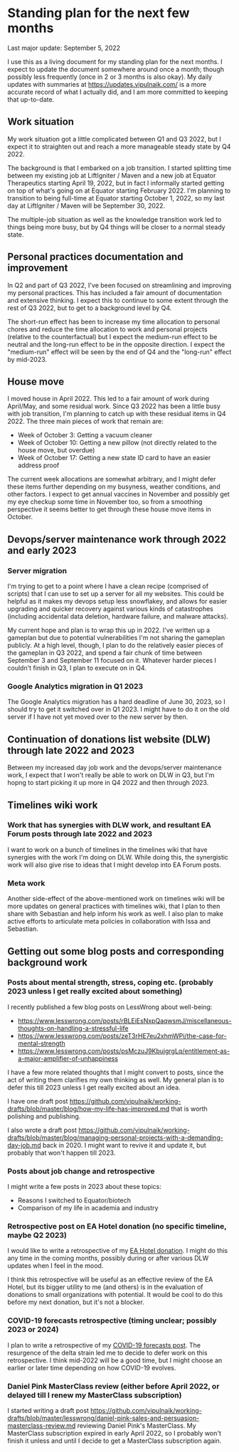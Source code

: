 # Standing plan for the next few months

Last major update: September 5, 2022

I use this as a living document for my standing plan for the next
months. I expect to update the document somewhere around once a month;
though possibly less frequently (once in 2 or 3 months is also
okay). My daily updates with summaries at
https://updates.vipulnaik.com/ is a more accurate record of what I
actually did, and I am more committed to keeping that up-to-date.

## Work situation

My work situation got a little complicated between Q1 and Q3 2022, but
I expect it to straighten out and reach a more manageable steady state
by Q4 2022.

The background is that I embarked on a job transition. I started
splitting time between my existing job at LiftIgniter / Maven and a
new job at Equator Therapeutics starting April 19, 2022, but in fact I
informally started getting on top of what's going on at Equator
starting February 2022. I'm planning to transition to being full-time
at Equator starting October 1, 2022, so my last day at LiftIgniter /
Maven will be September 30, 2022.

The multiple-job situation as well as the knowledge transition work
led to things being more busy, but by Q4 things will be closer to a
normal steady state.

## Personal practices documentation and improvement

In Q2 and part of Q3 2022, I've been focused on streamlining and
improving my personal practices. This has included a fair amount of
documentation and extensive thinking. I expect this to continue to
some extent through the rest of Q3 2022, but to get to a background
level by Q4.

The short-run effect has been to increase my time allocation to
personal chores and reduce the time allocation to work and personal
projects (relative to the counterfactual) but I expect the medium-run
effect to be neutral and the long-run effect to be in the opposite
direction. I expect the "medium-run" effect will be seen by the end of
Q4 and the "long-run" effect by mid-2023.

## House move

I moved house in April 2022. This led to a fair amount of work during
April/May, and some residual work. Since Q3 2022 has been a little
busy with job transition, I'm planning to catch up with these residual
items in Q4 2022. The three main pieces of work that remain are:

* Week of October 3: Getting a vacuum cleaner
* Week of October 10: Getting a new pillow (not directly related to
  the house move, but overdue)
* Week of October 17: Getting a new state ID card to have an easier
  address proof

The current week allocations are somewhat arbitrary, and I might defer
these items further depending on my busyness, weather conditions, and
other factors. I expect to get annual vaccines in November and
possibly get my eye checkup some time in November too, so from a
smoothing perspective it seems better to get through these house move
items in October.

## Devops/server maintenance work through 2022 and early 2023

### Server migration

I'm trying to get to a point where I have a clean recipe (comprised of
scripts) that I can use to set up a server for all my websites. This
could be helpful as it makes my devops setup less snowflakey, and
allows for easier upgrading and quicker recovery against various kinds
of catastrophes (including accidental data deletion, hardware failure,
and malware attacks).

My current hope and plan is to wrap this up in 2022. I've written up a
gameplan but due to potential vulnerabilities I'm not sharing the
gameplan publicly. At a high level, though, I plan to do the
relatively easier pieces of the gameplan in Q3 2022, and spend a fair
chunk of time between September 3 and September 11 focused on
it. Whatever harder pieces I couldn't finish in Q3, I plan to execute
on in Q4.

### Google Analytics migration in Q1 2023

The Google Analytics migration has a hard deadline of June 30, 2023,
so I should try to get it switched over in Q1 2023. I might have to do
it on the old server if I have not yet moved over to the new server by
then.

## Continuation of donations list website (DLW) through late 2022 and 2023

Between my increased day job work and the devops/server maintenance
work, I expect that I won't really be able to work on DLW in Q3, but
I'm hopng to start picking it up more in Q4 2022 and then through
2023.

## Timelines wiki work

### Work that has synergies with DLW work, and resultant EA Forum posts through late 2022 and 2023

I want to work on a bunch of timelines in the timelines wiki that have
synergies with the work I'm doing on DLW. While doing this, the
synergistic work will also give rise to ideas that I might develop
into EA Forum posts.

### Meta work

Another side-effect of the above-mentioned work on timelines wiki will
be more updates on general practices with timelines wiki, that I plan
to then share with Sebastian and help inform his work as well. I also
plan to make active efforts to articulate meta policies in
collaboration with Issa and Sebastian.

## Getting out some blog posts and corresponding background work

### Posts about mental strength, stress, coping etc. (probably 2023 unless I get really excited about something)

I recently published a few blog posts on LessWrong about well-being:

* https://www.lesswrong.com/posts/rBLEiEsNxpQaqwsmJ/miscellaneous-thoughts-on-handling-a-stressful-life
* https://www.lesswrong.com/posts/zeT3rHE7eu2xhmWPi/the-case-for-mental-strength
* https://www.lesswrong.com/posts/psMczuJ9KbujgrgLq/entitlement-as-a-major-amplifier-of-unhappiness

I have a few more related thoughts that I might convert to posts,
since the act of writing them clarifies my own thinking as well. My
general plan is to defer this till 2023 unless I get really excited
about an idea.

I have one draft post
https://github.com/vipulnaik/working-drafts/blob/master/blog/how-my-life-has-improved.md
that is worth polishing and publishing.

I also wrote a draft post
https://github.com/vipulnaik/working-drafts/blob/master/blog/managing-personal-projects-with-a-demanding-day-job.md
back in 2020. I might want to revive it and update it, but probably
that won't happen till 2023.

### Posts about job change and retrospective

I might write a few posts in 2023 about these topics:

* Reasons I switched to Equator/biotech
* Comparison of my life in academia and industry

### Retrospective post on EA Hotel donation (no specific timeline, maybe Q2 2023)

I would like to write a retrospective of my [EA Hotel
donation](https://forum.effectivealtruism.org/posts/BM2DYWpM6rSxyZ7AS/my-q1-2019-ea-hotel-donation). I
might do this any time in the coming months, possibly during or after
various DLW updates when I feel in the mood.

I think this retrospective will be useful as an effective review of
the EA Hotel, but its bigger utility to me (and others) is in the
evaluation of donations to small organizations with potential. It
would be cool to do this before my next donation, but it's not a
blocker.

### COVID-19 forecasts retrospective (timing unclear; possibly 2023 or 2024)

I plan to write a retrospective of my [COVID-19 forecasts
post](https://www.lesswrong.com/posts/pBPiZQYBF9niRAMSq/coronavirus-the-four-levels-of-social-distancing-and-when). The
resurgence of the delta strain led me to decide to defer work on this
retrospective. I think mid-2022 will be a good time, but I might
choose an earlier or later time depending on how COVID-19 evolves.

### Daniel Pink MasterClass review (either before April 2022, or delayed till I renew my MasterClass subscription)

I started writing a draft post
https://github.com/vipulnaik/working-drafts/blob/master/lesswrong/daniel-pink-sales-and-persuasion-masterclass-review.md
reviewing Daniel Pink's MasterClass. My MasterClass subscription
expired in early April 2022, so I probably won't finish it unless and
until I decide to get a MasterClass subscription again.
